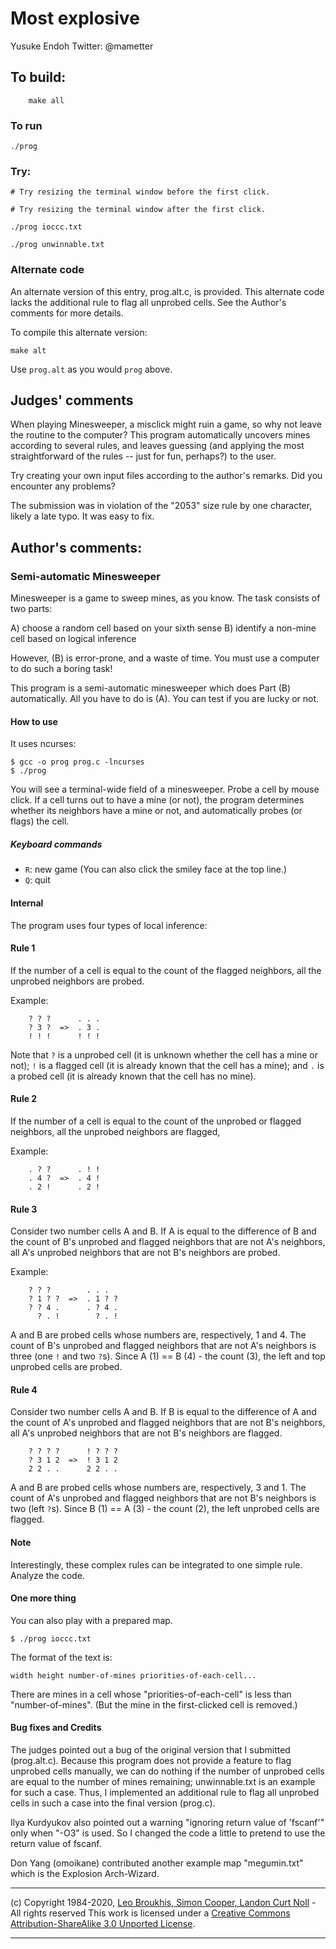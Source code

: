 # Most explosive

Yusuke Endoh
Twitter: @mametter

## To build:

        make all

### To run

    ./prog

### Try:

    # Try resizing the terminal window before the first click.

    # Try resizing the terminal window after the first click.

    ./prog ioccc.txt

    ./prog unwinnable.txt

### Alternate code

An alternate version of this entry, prog.alt.c, is provided.  This alternate code lacks the additional rule to flag all unprobed cells.  See the Author's comments for more details.

To compile this alternate version:

    make alt

Use `prog.alt` as you would `prog` above.

## Judges' comments

When playing Minesweeper, a misclick might ruin a game, so why not leave the routine to the computer?
This program automatically uncovers mines according to several rules, and leaves guessing (and applying
the most straightforward of the rules -- just for fun, perhaps?) to the user.

Try creating your own input files according to the author's remarks. Did you encounter any problems?

The submission was in violation of the "2053" size rule by one character, likely a late typo. It was easy to fix.

## Author's comments:

### Semi-automatic Minesweeper

Minesweeper is a game to sweep mines, as you know.  The task consists of two parts:

A) choose a random cell based on your sixth sense
B) identify a non-mine cell based on logical inference

However, (B) is error-prone, and a waste of time.  You must use a computer to do such a boring task!

This program is a semi-automatic minesweeper which does Part (B) automatically.
All you have to do is (A).  You can test if you are lucky or not.

#### How to use

It uses ncurses:

    $ gcc -o prog prog.c -lncurses
    $ ./prog

You will see a terminal-wide field of a minesweeper.  Probe a cell by mouse click.
If a cell turns out to have a mine (or not), the program determines whether its neighbors have a mine or not, and automatically probes (or flags) the cell.

##### Keyboard commands

* `R`: new game (You can also click the smiley face at the top line.)
* `Q`: quit

#### Internal

The program uses four types of local inference:

#### Rule 1

If the number of a cell is equal to the count of the flagged neighbors, all the unprobed neighbors are probed.

Example:

```
    ? ? ?      . . .
    ? 3 ?  =>  . 3 .
    ! ! !      ! ! !
```

Note that `?` is a unprobed cell (it is unknown whether the cell has a mine or not); `!` is a flagged cell (it is already known that the cell has a mine); and `.` is a probed cell (it is already known that the cell has no mine).

#### Rule 2

If the number of a cell is equal to the count of the unprobed or flagged neighbors, all the unprobed neighbors are flagged,

Example:

```
    . ? ?      . ! !
    . 4 ?  =>  . 4 !
    . 2 !      . 2 !
```

#### Rule 3

Consider two number cells A and B.  If A is equal to the difference of B and the count of B's unprobed and flagged neighbors that are not A's neighbors, all A's unprobed neighbors that are not B's neighbors are probed.

Example:

```
    ? ? ?        . . .
    ? 1 ? ?  =>  . 1 ? ?
    ? ? 4 .      . ? 4 .
      ? . !        ? . !
```

A and B are probed cells whose numbers are, respectively, 1 and 4.  The count of B's unprobed and flagged neighbors that are not A's neighbors is three (one `!` and two `?`s).  Since A (1) == B (4) - the count (3), the left and top unprobed cells are probed.

#### Rule 4

Consider two number cells A and B.  If B is equal to the difference of A and the count of A's unprobed and flagged neighbors that are not B's neighbors, all A's unprobed neighbors that are not B's neighbors are flagged.

```
    ? ? ? ?      ! ? ? ?
    ? 3 1 2  =>  ! 3 1 2
    2 2 . .      2 2 . .
```

A and B are probed cells whose numbers are, respectively, 3 and 1.  The count of A's unprobed and flagged neighbors that are not B's neighbors is two (left `?`s).  Since B (1) == A (3) - the count (2), the left unprobed cells are flagged.

#### Note

Interestingly, these complex rules can be integrated to one simple rule.  Analyze the code.

#### One more thing

You can also play with a prepared map.

    $ ./prog ioccc.txt

The format of the text is:

    width height number-of-mines priorities-of-each-cell...

There are mines in a cell whose "priorities-of-each-cell" is less than "number-of-mines".
(But the mine in the first-clicked cell is removed.)

#### Bug fixes and Credits

The judges pointed out a bug of the original version that I submitted (prog.alt.c).  Because this program does not provide a feature to flag unprobed cells manually, we can do nothing if the number of unprobed cells are equal to the number of mines remaining; unwinnable.txt is an example for such a case.
Thus, I implemented an additional rule to flag all unprobed cells in such a case into the final version (prog.c).

Ilya Kurdyukov also pointed out a warning "ignoring return value of 'fscanf'" only when "-O3" is used.  So I changed the code a little to pretend to use the return value of fscanf.

Don Yang (omoikane) contributed another example map "megumin.txt" which is the Explosion Arch-Wizard.

-----------------------------------------------------------------------------------------------------
(c) Copyright 1984-2020, [Leo Broukhis, Simon Cooper, Landon Curt Noll][judges] - All rights reserved
This work is licensed under a [Creative Commons Attribution-ShareAlike 3.0 Unported License][cc].

[judges]: http://www.ioccc.org/judges.html
[cc]: http://creativecommons.org/licenses/by-sa/3.0/
-----------------------------------------------------------------------------------------------------
